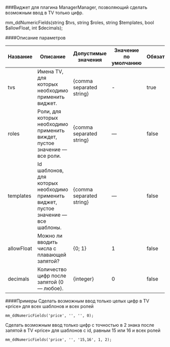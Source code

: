 ###Виджет для плагина ManagerManager, позволяющий сделать возможным ввод в TV только цифр.

mm_ddNumericFields(string $tvs, string $roles, string $templates, bool $allowFloat, int $decimals);

####Описание параметров

Название|Описание|Допустимые значения|Значение по умолчанию|Обязателен?
--------|--------|---------|--------|--------
tvs|Имена TV, для которых необходимо применить виджет.|{comma separated string}|-|true
roles|Роли, для которых необходимо применить виждет, пустое значение — все роли.|{comma separated string}|—|false
templates|Id шаблонов, для которых необходимо применить виджет, пустое значение — все шаблоны.|{comma separated string}|—|false
allowFloat|Можно ли вводить числа с плавающей запятой?|{0; 1}|1|false
decimals|Количество цифр после запятой (0 — любое).|{integer}|0|false

####Примеры
Сделать возможным ввод только целых цифр в TV «price» для всех шаблонов и всех ролей
	
	mm_ddNumericFields('price', '', '', 0);

Сделать возможным ввод только цифр с точностью в 2 знака после запятой в TV «price» для шаблонов c id, равным 15 или 16 и всех ролей
	
	mm_ddNumericFields('price', '', '15,16', 1, 2);